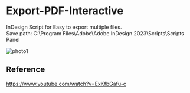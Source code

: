 # Export-PDF-Interactive
InDesign Script for Easy to export multiple files.<br>
Save path: C:\Program Files\Adobe\Adobe InDesign 2023\Scripts\Scripts Panel

<img alt="photo1" src="https://i.ibb.co/7CMCF73/Screenshot-2023-08-14-032933.png">

## Reference
https://www.youtube.com/watch?v=ExKfbGafu-c
